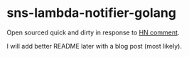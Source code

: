 # sns-lambda-notifier-golang

Open sourced quick and dirty in response to [HN comment](https://news.ycombinator.com/item?id=11856267).

I will add better README later with a blog post (most likely).